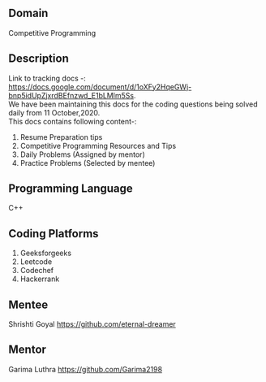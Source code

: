 ## Domain
Competitive Programming

## Description
Link to tracking docs -: https://docs.google.com/document/d/1oXFy2HqeGWj-bnp5idUpZjxrdBEfnzwd_E1bLMlm5Ss. <br />
We have been maintaining this docs for the coding questions being solved daily from 11 October,2020. <br />
This docs contains following content-:<br />
1. Resume Preparation tips
2. Competitive Programming Resources and Tips
3. Daily Problems (Assigned by mentor)
4. Practice Problems (Selected by mentee)

## Programming Language
C++

## Coding Platforms
1. Geeksforgeeks
2. Leetcode
3. Codechef
4. Hackerrank

## Mentee
Shrishti Goyal
https://github.com/eternal-dreamer

## Mentor
Garima Luthra
https://github.com/Garima2198
